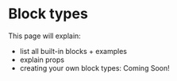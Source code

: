 # Block types

This page will explain:

- list all built-in blocks + examples
- explain props
- creating your own block types: Coming Soon!
